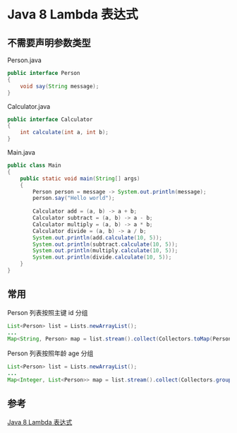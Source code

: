 # Java 8 Lambda 表达式

## 不需要声明参数类型

Person.java
```java
public interface Person
{
    void say(String message);
}
```

Calculator.java
```java
public interface Calculator
{
    int calculate(int a, int b);
}
```

Main.java
```java
public class Main
{
    public static void main(String[] args)
    {
        Person person = message -> System.out.println(message);
        person.say("Hello world");
        
        Calculator add = (a, b) -> a + b;
        Calculator subtract = (a, b) -> a - b;
        Calculator multiply = (a, b) -> a * b;
        Calculator divide = (a, b) -> a / b;
        System.out.println(add.calculate(10, 5));
        System.out.println(subtract.calculate(10, 5));
        System.out.println(multiply.calculate(10, 5));
        System.out.println(divide.calculate(10, 5));
    }
}
```

## 常用

Person 列表按照主键 id 分组
```java
List<Person> list = Lists.newArrayList();
...
Map<String, Person> map = list.stream().collect(Collectors.toMap(Person::getId, Function.identity))
```

Person 列表按照年龄 age 分组
```java
List<Person> list = Lists.newArrayList();
...
Map<Integer, List<Person>> map = list.stream().collect(Collectors.groupingBy(Person::getAge))
```

## 参考
[Java 8 Lambda 表达式](https://www.runoob.com/java/java8-lambda-expressions.html)  
